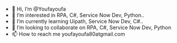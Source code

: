 - 👋 Hi, I’m @Youfayoufa
- 👀 I’m interested in RPA, C#, Service Now Dev, Python..
- 🌱 I’m currently learning Uipath, Service Now Dev, C#..
- 💞️ I’m looking to collaborate on RPA, C#, Service Now Dev, Python
- 📫 How to reach me youfayoufa80atgmail.com

<!---
Youfayoufa/Youfayoufa is a ✨ special ✨ repository because its `README.md` (this file) appears on your GitHub profile.
You can click the Preview link to take a look at your changes.
--->
